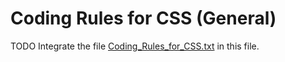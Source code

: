 Coding Rules for CSS (General)
===

TODO Integrate the file [Coding_Rules_for_CSS.txt] in this file.



[//]: # (Links)
[Coding_Rules_for_CSS.txt]:./../../../design/coding-rules/Coding_Rules_for_CSS.txt

